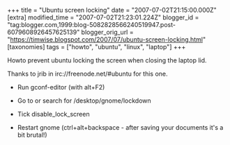 +++
title = "Ubuntu screen locking"
date = "2007-07-02T21:15:00.000Z"
[extra]
modified_time = "2007-07-02T21:23:01.224Z"
blogger_id = "tag:blogger.com,1999:blog-5082828566240519947.post-6079608926457625139"
blogger_orig_url = "https://timwise.blogspot.com/2007/07/ubuntu-screen-locking.html"
[taxonomies]
tags = ["howto", "ubuntu", "linux", "laptop"]
+++

Howto prevent ubuntu locking the screen when closing the laptop lid.  

Thanks to jrib in irc://freenode.net/#ubuntu for this one.  

*   Run gconf-editor (with alt+F2)

*   Go to or search for /desktop/gnome/lockdown

*   Tick disable_lock_screen

*   Restart gnome (ctrl+alt+backspace - after saving your documents it's a bit brutal!)

